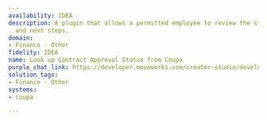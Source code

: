 ```yaml
---
availability: IDEA
description: A plugin that allows a permitted employee to review the status of a contract
  and next steps.
domain:
- Finance - Other
fidelity: IDEA
name: Look up Contract Approval Status from Coupa
purple_chat_link: https://developer.moveworks.com/creator-studio/developer-tools/purple-chat/?conversation=%7B%22startTimestamp%22%3A%2211%3A43%2BAM%22%2C%22messages%22%3A%5B%7B%22role%22%3A%22user%22%2C%22parts%22%3A%5B%7B%22richText%22%3A%22Can+you+show+me+the+status+and+reviewers+for+the+CloudCollab+software+contract%3F%22%7D%5D%7D%2C%7B%22role%22%3A%22assistant%22%2C%22parts%22%3A%5B%7B%22richText%22%3A%22%3Cp%3ELooking+up+the+CloudCollab+software+contract+in+Coupa+for+you%2C+please+hold+on.%3Cbr%3E%3C%2Fp%3E%22%7D%5D%7D%2C%7B%22role%22%3A%22assistant%22%2C%22parts%22%3A%5B%7B%22richText%22%3A%22%3Cp%3ECloudCollab+Software+Contract%3Cbr%3EVersion%3A+2.1%3Cbr%3EReviewed+By%3A+Alice+B.%2C+Bob+C.%3Cbr%3EStatus%3A+Awaiting+Final+Approval%3Cbr%3E%3C%2Fp%3E%22%7D%2C%7B%22buttons%22%3A%5B%7B%22style%22%3A%22filled%22%2C%22buttonText%22%3A%22View+Contract%22%7D%5D%7D%5D%7D%5D%7D
solution_tags:
- Finance - Other
systems:
- coupa

---
```

